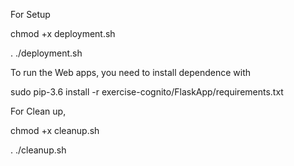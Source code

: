 For Setup


chmod +x deployment.sh


. ./deployment.sh


To run the Web apps, you need to install dependence with


sudo pip-3.6  install -r exercise-cognito/FlaskApp/requirements.txt


For Clean up,


chmod +x cleanup.sh


. ./cleanup.sh


